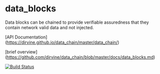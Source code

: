 # data_blocks
Data blocks can be chained to provide verifiable assuredness  that they contain network valid data and not injected.



[API Documentation] (https://dirvine.github.io/data_chain/master/data_chain/)

[brief overview] (https://github.com/dirvine/data_chain/blob/master/docs/data_blocks.md)

[![Build Status](https://travis-ci.org/dirvine/data_chain.svg?branch=master)](https://travis-ci.org/dirvine/data_chain)

